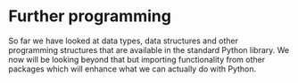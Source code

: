# Further programming

So far we have looked at data types, data structures and other programming structures that are available in the standard 
Python library.  We now will be looking beyond that but importing functionality from other packages which will enhance 
what we can actually do with Python.

